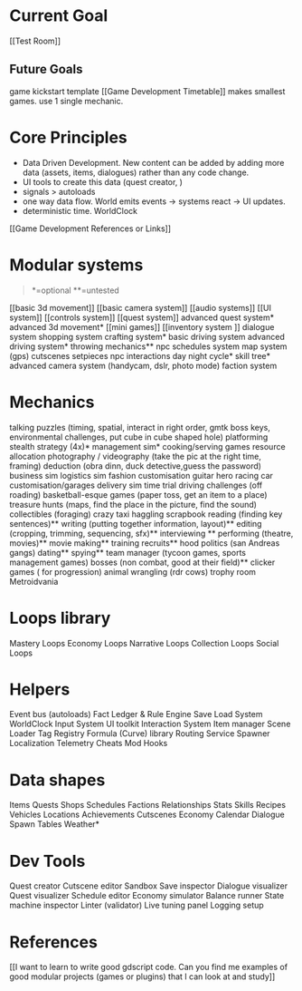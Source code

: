 # Current Goal
[[Test Room]]

## Future Goals
game kickstart template
[[Game Development Timetable]]
makes smallest games. use 1 single mechanic.
# Core Principles 
- Data Driven Development. New content can be added by adding more data (assets, items, dialogues) rather than any code change. 
- UI tools to create this data (quest creator, )
- signals > autoloads 
- one way data flow. World emits events -> systems react -> UI updates. 
- deterministic time. WorldClock 

[[Game Development References or Links]]

# Modular systems 
> \*=optional \*\*=untested

[[basic 3d movement]]
[[basic camera system]]
[[audio systems]]
[[UI system]]
[[controls system]]
[[quest system]]
advanced quest system*
advanced 3d movement*
[[mini games]]
[[inventory system ]]
dialogue system 
shopping system 
crafting system*
basic driving system 
advanced driving system*
throwing mechanics**
npc schedules system 
map system (gps)
cutscenes 
setpieces 
npc interactions 
day night cycle*
skill tree*
advanced camera system (handycam, dslr, photo mode)
faction system 



# Mechanics 
talking 
puzzles (timing, spatial, interact in right order, gmtk boss keys, environmental challenges, put cube in cube shaped hole)
platforming
stealth
strategy (4x)*
management sim*
cooking/serving games
resource allocation 
photography / videography (take the pic at the right time, framing)
deduction (obra dinn, duck detective,guess the password)
business sim
logistics sim
fashion customisation 
guitar hero
racing 
car customisation/garages 
delivery sim
time trial 
driving challenges (off roading)
basketball-esque games (paper toss, get an item to a place)
treasure hunts (maps, find the place in the picture, find the sound)
collectibles (foraging)
crazy taxi
haggling
scrapbook
reading (finding key sentences)**
writing (putting together information, layout)**
editing (cropping, trimming, sequencing, sfx)**
interviewing **
performing (theatre, movies)**
movie making**
training recruits**
hood politics (san Andreas gangs)
dating**
spying**
team manager (tycoon games, sports management games)
bosses (non combat, good at their field)**
clicker games ( for progression)
animal wrangling (rdr cows)
trophy room
Metroidvania 


# Loops library 
Mastery Loops
Economy Loops
Narrative Loops 
Collection Loops 
Social Loops 




# Helpers
Event bus (autoloads)
Fact Ledger & Rule Engine
Save Load System
WorldClock
Input System
UI toolkit
Interaction System
Item manager 
Scene Loader 
Tag Registry 
Formula (Curve) library 
Routing Service 
Spawner 
Localization 
Telemetry 
Cheats
Mod Hooks


# Data shapes
Items
Quests
Shops
Schedules
Factions
Relationships
Stats
Skills
Recipes
Vehicles
Locations
Achievements 
Cutscenes
Economy 
Calendar 
Dialogue 
Spawn Tables
Weather*






# Dev Tools
Quest creator
Cutscene editor 
Sandbox 
Save inspector
Dialogue visualizer 
Quest visualizer
Schedule editor
Economy simulator 
Balance runner
State machine inspector
Linter (validator)
Live tuning panel
Logging setup 









# References 
[[I want to learn to write good gdscript code. Can you find me examples of good modular projects (games or plugins) that I can look at and study]]



